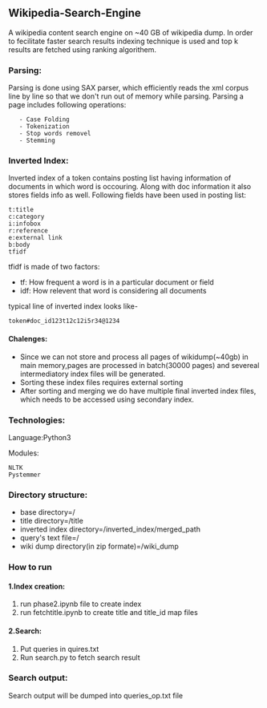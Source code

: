 ## Wikipedia-Search-Engine
A wikipedia content search engine on ~40 GB of wikipedia dump. In order to fecilitate faster search results indexing technique is used and top k results are fetched using ranking algorithem.

### Parsing:
Parsing is done using SAX parser, which efficiently reads the xml corpus line by line so that we don't run out of memory while parsing.
Parsing a page includes following operations:
```
   - Case Folding
   - Tokenization
   - Stop words removel
   - Stemming
   ```
### Inverted Index:
Inverted index of a token contains posting list having information of documents in which word is occouring. Along with doc information it also stores fields info as well.
Following fields have been used in posting list:

```
t:title
c:category
i:infobox
r:reference
e:external link
b:body
tfidf
```
tfidf is made of two factors:
- tf: How frequent a word is in a particular document or field
- idf: How relevent that word is considering all documents 

typical line of inverted index looks like-
```
token#doc_id123t12c12i5r34@1234
```
#### Chalenges:
- Since we can not store and process all pages of wikidump(~40gb) in main memory,pages are processed in batch(30000 pages) and severeal intermediatory index files will  be generated.
- Sorting these index files requires external sorting 
- After sorting and merging we do have multiple final inverted index files, which needs to be accessed using secondary index.


### Technologies:
Language:Python3

Modules:
```
NLTK
Pystemmer
```
### Directory structure:

- base directory=/
- title directory=/title
- inverted index directory=/inverted_index/merged_path
- query's text file=/
- wiki dump directory(in zip formate)=/wiki_dump


### How to run
#### 1.Index creation:
1. run phase2.ipynb file to create index
2. run fetchtitle.ipynb to create title and title_id map files
#### 2.Search:
1. Put queries in quires.txt
2. Run search.py to fetch search result

### Search output:
Search output will be dumped into queries_op.txt file

